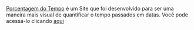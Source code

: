 [Porcentagem do Tempo](https://jaysonsantos23.github.io/Porcentagem-do-tempo-web-site/) é um Site que foi desenvolvido para ser uma maneira mais visual de quantificar o tempo passados em datas.
Você pode acessá-lo clicando [aqui](https://jaysonsantos23.github.io/Porcentagem-do-tempo-web-site/)
